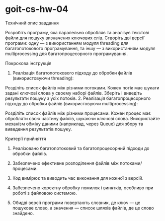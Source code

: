 # goit-cs-hw-04

Технiчний опис завдання

Розробіть програму, яка паралельно обробляє та аналізує текстові файли для пошуку визначених ключових слів. Створіть дві версії програми: одну — з використанням модуля threading для багатопотокового програмування, та іншу — з використанням модуля multiprocessing для багатопроцесорного програмування.

Покрокова інструкція

1. Реалізація багатопотокового підходу до обробки файлів (використовуючи threading):

Розділіть список файлів між різними потоками.
Кожен потік має шукати задані ключові слова у своєму наборі файлів.
Зберіть і виведіть результати пошуку з усіх потоків. 2. Реалізація багатопроцесорного підходу до обробки файлів (використовуючи multiprocessing):

Розділіть список файлів між різними процесами.
Кожен процес має обробляти свою частину файлів, шукаючи ключові слова.
Використайте механізм обміну даними (наприклад, через Queue) для збору та виведення результатів пошуку.

Критерії прийняття

1. Реалізовано багатопотоковий та багатопроцесорний підходи до обробки файлів.

2. Забезпечено ефективне розподілення файлів між потоками/процесами.

3. Код вимірює та виводить час виконання для кожної з версій.

4. Забезпечено коректну обробку помилок і винятків, особливо при роботі з файловою системою.

5. Обидві версії програми повертають словник, де ключ — це пошукове слово, а значення — список шляхів файлів, де це слово знайдено.
